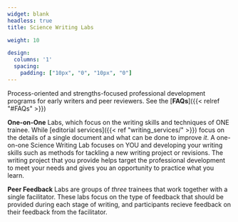 ```yaml
---
widget: blank
headless: true
title: Science Writing Labs

weight: 10

design:
  columns: '1'
  spacing:
    padding: ["10px", "0", "10px", "0"]
---
```


Process-oriented and strengths-focused professional development programs for early writers and peer reviewers. See the [**FAQs**]({{< relref "#FAQs" >}})

  **One-on-One** Labs, which focus on the writing skills and techniques of ONE trainee. While [editorial services]({{< ref "writing_services/" >}}) focus on the details of a single document and what can be done to improve _it_. A one-on-one Science Writing Lab focuses on YOU and developing your writing skills such as methods for tackling a new writing project or revisions. The writing project that you provide helps target the professional development to meet your needs and gives you an opportunity to practice what you learn.

  **Peer Feedback** Labs are groups of _three_ trainees that work together with a single facilitator. These labs focus on the type of feedback that should be provided during each stage of writing, and participants recieve feedback on their feedback from the facilitator.
  
